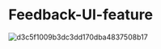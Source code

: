 # Feedback-UI-feature
![d3c5f1009b3dc3dd170dba4837508b17](https://user-images.githubusercontent.com/63552067/212434708-3c857fda-b516-4251-a363-17b6c30a3d65.png)
